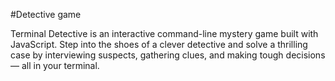 #Detective game 

Terminal Detective is an interactive command-line mystery game built with JavaScript. Step into the shoes of a clever detective and solve a thrilling case by interviewing suspects, gathering clues, and making tough decisions — all in your terminal.
